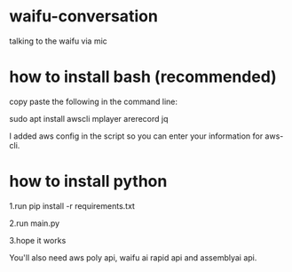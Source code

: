 # waifu-conversation
talking to the waifu via mic

# how to install bash (recommended)

copy paste the following in the command line:

sudo apt install awscli mplayer arerecord jq

I added aws config in the script so you can enter your information for aws-cli.

# how to install python

1.run pip install -r requirements.txt

2.run main.py

3.hope it works

You'll also need aws poly api, waifu ai rapid api and assemblyai api.
